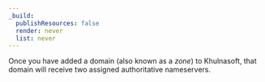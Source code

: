 ```yaml
---
_build:
  publishResources: false
  render: never
  list: never
---
```


Once you have added a domain (also known as a _zone_) to Khulnasoft, that domain will receive two assigned authoritative nameservers.